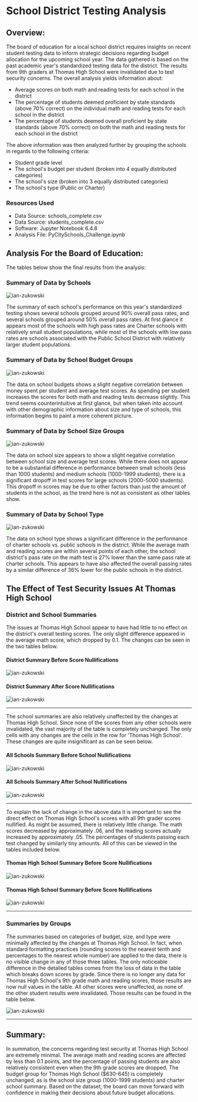 # School District Testing Analysis

## Overview:
<!-- Explain the purpose of this analysis. -->
The board of education for a local school district requires insights on recent student testing data to inform strategic decisions regarding budget allocation for the upcoming school year. The data gathered is based on the past academic year's standardized testing data for the district. The results from 9th graders at Thomas High School were invalidated due to test security concerns. The overall analysis yields information about:

* Average scores on both math and reading tests for each school in the district
* The percentage of students deemed proficient by state standards (above 70% correct) on the individual math and reading tests for each school in the district
* The percentage of students deemed overall proficient by state standards (above 70% correct) on both the math and reading tests for each school in the district

The above information was then analyzed further by grouping the schools in regards to the following criteria:

* Student grade level
* The school's budget per student (broken into 4 equally distributed categories)
* The school's size (broken into 3 equally distributed categories)
* The school's type (Public or Charter)

### Resources Used

* Data Source: schools_complete.csv
* Data Source: students_complete.csv
* Software: Jupyter Notebook 6.4.8
* Analysis File: PyCitySchools_Challenge.ipynb


## Analysis For the Board of Education: 

The tables below show the final results from the analysis:

### Summary of Data by Schools
![ian-zukowski](Resources/Tables/per_school_summary_no_THS_9th.png)

The summary of each school's performance on this year's standardized testing shows several schools grouped around 90% overall pass rates, and several schools grouped around 50% overall pass rates. At first glance it appears most of the schools with high pass rates are Charter schools with relatively small student populations, while most of the schools with low pass rates are schools associated with the Public School District with relatively larger student populations.

<!-- Scores by school spending -->
### Summary of Data by School Budget Groups
![ian-zukowski](Resources/Tables/budget_summary_no_THS_9th.png)

The data on school budgets shows a slight negative correlation between money spent per student and average test scores. As spending per student increases the scores for both math and reading tests decrease slightly. This trend seems counterintuitive at first glance, but when taken into account with other demographic information about size and type of schools, this information begins to paint a more coherent picture.

<!-- Scores by school size -->
### Summary of Data by School Size Groups
![ian-zukowski](Resources/Tables/school_size_summary_no_THS_9th.png)

The data on school size appears to show a slight negative correlation between school size and average test scores. While there does not appear to be a substantial difference in performance between small schools (less than 1000 students) and medium schools (1000-1999 students), there is a significant dropoff in test scores for large schools (2000-5000 students). This dropoff in scores may be due to other factors than just the amount of students in the school, as the trend here is not as consistent as other tables show.

<!-- Scores by school type -->
### Summary of Data by School Type
![ian-zukowski](Resources/Tables/school_type_summary_no_THS_9th.png)

The data on school type shows a significant difference in the performance of charter schools vs. public schools in the district. While the average math and reading scores are within several points of each other, the school district's pass rate on the math test is 27% lower than the same pass rate at charter schools. This appears to have also affected the overall passing rates by a similar difference of 36% lower for the public schools in the district.

## The Effect of Test Security Issues At Thomas High School
<!-- Using bulleted lists and images of DataFrames as support, address the following questions. -->

### District and School Summaries

<!-- How is the district summary affected? -->
The issues at Thomas High School appear to have had little to no effect on the district's overall testing scores. The only slight difference appeared in the average math score, which dropped by 0.1. The changes can be seen in the two tables below.

#### District Summary Before Score Nullifications
![ian-zukowski](Resources/Tables/district_summary_with_THS_9th.png)

#### District Summary After Score Nullifications
![ian-zukowski](Resources/Tables/district_summary_no_THS_9th.png)

----------------------------------------------------------------------------------------------
<!-- How is the school summary affected? -->
The school summaries are also relatively unaffected by the changes at Thomas High School. Since none of the scores from any other schools were invalidated, the vast majority of the table is completely unchanged. The only cells with any changes are the cells in the row for 'Thomas High School'. These changes are quite insignificant as can be seen below.

#### All Schools Summary Before School Nullifications
![ian-zukowski](Resources/Tables/per_school_summary_with_THS_9th.png)

#### All Schools Summary After School Nullifications
![ian-zukowski](Resources/Tables/per_school_summary_no_THS_9th.png)

----------------------------------------------------------------------------------------------
<!-- How does replacing the ninth graders’ math and reading scores affect Thomas High School’s performance relative to the other schools? -->
To explain the lack of change in the above data it is important to see the direct effect on Thomas High School's scores with all 9th grader scores nullified. As might be assumed, there is relatively little change. The math scores decreased by approximately .06, and the reading scores actually increased by approximately .05. The percentages of students passing each test changed by similarly tiny amounts. All of this can be viewed in the tables included below.

#### Thomas High School Summary Before Score Nullifications
![ian-zukowski](Resources/Tables/ths_summary_with_9th.png)

#### Thomas High School Summary Before Score Nullifications
![ian-zukowski](Resources/Tables/ths_summary_no_9th.png)

----------------------------------------------------------------------------------------------

<!-- How does replacing the ninth-grade scores affect the following:
Math and reading scores by grade -->
### Summaries by Groups

The summaries based on categories of budget, size, and type were minimally affected by the changes at Thomas High School. In fact, when standard formatting practices (rounding scores to the nearest tenth and percentages to the nearest whole number) are applied to the data, there is no visible change in any of those three tables. The only noticeable difference in the detailed tables comes from the loss of data in the table which breaks down scores by grade. Since there is no longer any data for Thomas High School's 9th grade math and reading scores, those results are now null values in the table. All other scores were unaffected, as none of the other student results were invalidated. Those results can be found in the table below.

![ian-zukowski](Resources/Tables/scores_by_grade_by_school.png)

----------------------------------------------------------------------------------------------
## Summary: 
<!-- Summarize four changes in the updated school district analysis after reading and math scores for the ninth grade at Thomas High School have been replaced with NaNs. -->
In summation, the concerns regarding test security at Thomas High School are extremely minimal. The average math and reading scores are affected by less than 0.1 points, and the percentage of passing students are also relatively consistent even when the 9th grade scores are dropped. The budget group for Thomas High School ($630-645) is completely unchanged, as is the school size group (1000-1999 students) and charter school summary. Based on the dataset, the board can move forward with confidence in making their decisions about future budget allocations.
